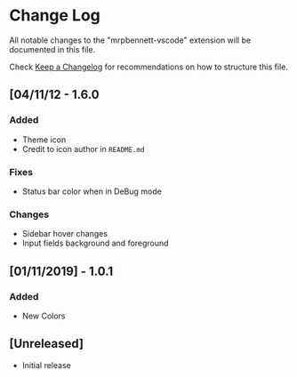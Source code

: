 # Change Log

All notable changes to the "mrpbennett-vscode" extension will be documented in this file.

Check [Keep a Changelog](http://keepachangelog.com/) for recommendations on how to structure this file.

## [04/11/12 - 1.6.0

###  Added

- Theme icon
- Credit to icon author in `README.md`

### Fixes

- Status bar color when in DeBug mode

### Changes

- Sidebar hover changes
- Input fields background and foreground

## [01/11/2019]  - 1.0.1

### Added

- New Colors


## [Unreleased]

- Initial release
